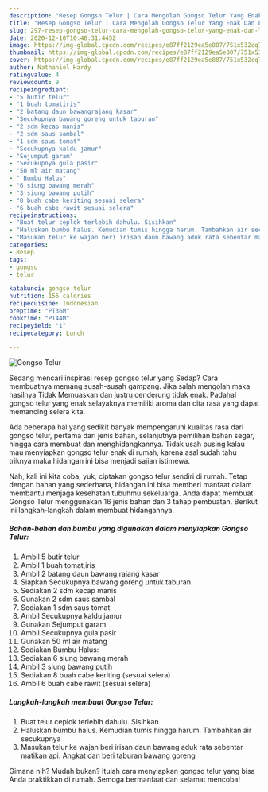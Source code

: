 ```yaml
---
description: "Resep Gongso Telur | Cara Mengolah Gongso Telur Yang Enak Dan Lezat"
title: "Resep Gongso Telur | Cara Mengolah Gongso Telur Yang Enak Dan Lezat"
slug: 297-resep-gongso-telur-cara-mengolah-gongso-telur-yang-enak-dan-lezat
date: 2020-12-10T10:46:31.445Z
image: https://img-global.cpcdn.com/recipes/e87ff2129ea5e807/751x532cq70/gongso-telur-foto-resep-utama.jpg
thumbnail: https://img-global.cpcdn.com/recipes/e87ff2129ea5e807/751x532cq70/gongso-telur-foto-resep-utama.jpg
cover: https://img-global.cpcdn.com/recipes/e87ff2129ea5e807/751x532cq70/gongso-telur-foto-resep-utama.jpg
author: Nathaniel Hardy
ratingvalue: 4
reviewcount: 9
recipeingredient:
- "5 butir telur"
- "1 buah tomatiris"
- "2 batang daun bawangrajang kasar"
- "Secukupnya bawang goreng untuk taburan"
- "2 sdm kecap manis"
- "2 sdm saus sambal"
- "1 sdm saus tomat"
- "Secukupnya kaldu jamur"
- "Sejumput garam"
- "Secukupnya gula pasir"
- "50 ml air matang"
- " Bumbu Halus"
- "6 siung bawang merah"
- "3 siung bawang putih"
- "8 buah cabe keriting sesuai selera"
- "6 buah cabe rawit sesuai selera"
recipeinstructions:
- "Buat telur ceplok terlebih dahulu. Sisihkan"
- "Haluskan bumbu halus. Kemudian tumis hingga harum. Tambahkan air secukupnya"
- "Masukan telur ke wajan beri irisan daun bawang aduk rata sebentar matikan api. Angkat dan beri taburan bawang goreng"
categories:
- Resep
tags:
- gongso
- telur

katakunci: gongso telur 
nutrition: 156 calories
recipecuisine: Indonesian
preptime: "PT36M"
cooktime: "PT44M"
recipeyield: "1"
recipecategory: Lunch

---
```



![Gongso Telur](https://img-global.cpcdn.com/recipes/e87ff2129ea5e807/751x532cq70/gongso-telur-foto-resep-utama.jpg)

Sedang mencari inspirasi resep gongso telur yang Sedap? Cara membuatnya memang susah-susah gampang. Jika salah mengolah maka hasilnya Tidak Memuaskan dan justru cenderung tidak enak. Padahal gongso telur yang enak selayaknya memiliki aroma dan cita rasa yang dapat memancing selera kita.

Ada beberapa hal yang sedikit banyak mempengaruhi kualitas rasa dari gongso telur, pertama dari jenis bahan, selanjutnya pemilihan bahan segar, hingga cara membuat dan menghidangkannya. Tidak usah pusing kalau mau menyiapkan gongso telur enak di rumah, karena asal sudah tahu triknya maka hidangan ini bisa menjadi sajian istimewa.




Nah, kali ini kita coba, yuk, ciptakan gongso telur sendiri di rumah. Tetap dengan bahan yang sederhana, hidangan ini bisa memberi manfaat dalam membantu menjaga kesehatan tubuhmu sekeluarga. Anda dapat membuat Gongso Telur menggunakan 16 jenis bahan dan 3 tahap pembuatan. Berikut ini langkah-langkah dalam membuat hidangannya.

<!--inarticleads1-->

##### Bahan-bahan dan bumbu yang digunakan dalam menyiapkan Gongso Telur:

1. Ambil 5 butir telur
1. Ambil 1 buah tomat,iris
1. Ambil 2 batang daun bawang,rajang kasar
1. Siapkan Secukupnya bawang goreng untuk taburan
1. Sediakan 2 sdm kecap manis
1. Gunakan 2 sdm saus sambal
1. Sediakan 1 sdm saus tomat
1. Ambil Secukupnya kaldu jamur
1. Gunakan Sejumput garam
1. Ambil Secukupnya gula pasir
1. Gunakan 50 ml air matang
1. Sediakan  Bumbu Halus:
1. Sediakan 6 siung bawang merah
1. Ambil 3 siung bawang putih
1. Sediakan 8 buah cabe keriting (sesuai selera)
1. Ambil 6 buah cabe rawit (sesuai selera)




<!--inarticleads2-->

##### Langkah-langkah membuat Gongso Telur:

1. Buat telur ceplok terlebih dahulu. Sisihkan
1. Haluskan bumbu halus. Kemudian tumis hingga harum. Tambahkan air secukupnya
1. Masukan telur ke wajan beri irisan daun bawang aduk rata sebentar matikan api. Angkat dan beri taburan bawang goreng




Gimana nih? Mudah bukan? Itulah cara menyiapkan gongso telur yang bisa Anda praktikkan di rumah. Semoga bermanfaat dan selamat mencoba!
